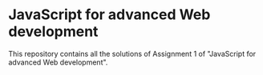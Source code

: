 # JavaScript for advanced Web development

This repository contains all the solutions of Assignment 1 of "JavaScript for advanced Web development".
